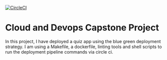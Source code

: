 [![CircleCI](https://dl.circleci.com/status-badge/img/gh/Resa-Obamwonyi/devopsCapstoneProject/tree/main.svg?style=svg)](https://dl.circleci.com/status-badge/redirect/gh/Resa-Obamwonyi/devopsCapstoneProject/tree/main)

# Cloud and Devops Capstone Project
In this project, I have deployed a quiz app using the blue green deployment strategy.
I am using a Makefile, a dockerfile, linting tools and shell scripts to run the deployment pipeline commands via circle ci.